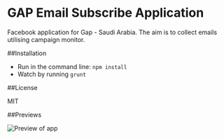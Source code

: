 # GAP Email Subscribe Application

Facebook application for Gap - Saudi Arabia. The aim is to collect emails utilising campaign monitor.

##Installation

* Run in the command line: `npm install`
* Watch by running `grunt`

##License 

MIT

##Previews



![Preview of app](https://cloud.githubusercontent.com/assets/6104940/15299359/ee7fe814-1b9b-11e6-95e2-bd892bd0a423.png)
